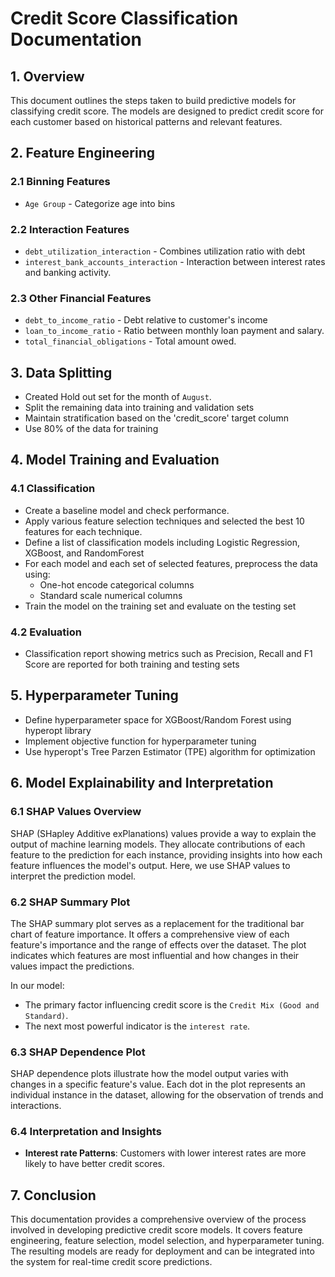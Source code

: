 # Credit Score Classification Documentation
## 1. Overview
This document outlines the steps taken to build predictive models for classifying credit score. The models are designed to predict credit score for each customer based on historical patterns and relevant features.

## 2. Feature Engineering
### 2.1 Binning Features
- `Age Group` - Categorize age into bins

### 2.2 Interaction Features
- `debt_utilization_interaction` - Combines utilization ratio with debt
- `interest_bank_accounts_interaction` - Interaction between interest rates and banking activity.

### 2.3 Other Financial Features
- `debt_to_income_ratio` - Debt relative to customer's income
- `loan_to_income_ratio` - Ratio between monthly loan payment and salary.
- `total_financial_obligations` - Total amount owed.

## 3. Data Splitting
- Created Hold out set for the month of `August`.
- Split the remaining data into training and validation sets
- Maintain stratification based on the 'credit_score' target column
- Use 80% of the data for training

## 4. Model Training and Evaluation
### 4.1 Classification
- Create a baseline model and check performance.
- Apply various feature selection techniques and selected the best 10 features for each technique.
- Define a list of classification models including Logistic Regression, XGBoost, and RandomForest
- For each model and each set of selected features, preprocess the data using:
  - One-hot encode categorical columns
  - Standard scale numerical columns
- Train the model on the training set and evaluate on the testing set

### 4.2 Evaluation
- Classification report showing metrics such as Precision, Recall and F1 Score are reported for both training and testing sets

## 5. Hyperparameter Tuning
- Define hyperparameter space for XGBoost/Random Forest using hyperopt library
- Implement objective function for hyperparameter tuning
- Use hyperopt's Tree Parzen Estimator (TPE) algorithm for optimization

## 6. Model Explainability and Interpretation
### 6.1 SHAP Values Overview
SHAP (SHapley Additive exPlanations) values provide a way to explain the output of machine learning models. 
They allocate contributions of each feature to the prediction for each instance, providing insights into how each feature influences the model's output. 
Here, we use SHAP values to interpret the prediction model.

### 6.2 SHAP Summary Plot
The SHAP summary plot serves as a replacement for the traditional bar chart of feature importance. 
It offers a comprehensive view of each feature's importance and the range of effects over the dataset. 
The plot indicates which features are most influential and how changes in their values impact the predictions.

In our model:

- The primary factor influencing credit score is the `Credit Mix (Good and Standard)`.
- The next most powerful indicator is the `interest rate`.

### 6.3 SHAP Dependence Plot
SHAP dependence plots illustrate how the model output varies with changes in a specific feature's value. 
Each dot in the plot represents an individual instance in the dataset, allowing for the observation of trends and interactions.

### 6.4 Interpretation and Insights
- **Interest rate Patterns**: Customers with lower interest rates are more likely to have better credit scores.

## 7. Conclusion
This documentation provides a comprehensive overview of the process involved in developing predictive credit score models. It covers feature engineering, feature selection, model selection, and hyperparameter tuning. The resulting models are ready for deployment and can be integrated into the system for real-time credit score predictions.

